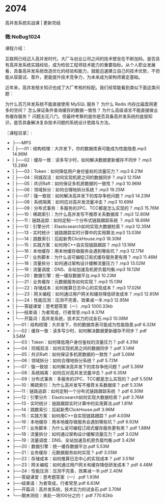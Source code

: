 # 2074
高并发系统实战课 | 更新完结
### 微:NoBug1024 


课程介绍：

互联网已经迈入高并发时代，大厂与创业公司之间的技术壁垒在不断加码。是否具有高并发系统实践经验，成为检验工程师技术能力的重要指标。从个人职业发展看，具备高并发系统改造优化的经验和能力，就能迅速建立自己的技术优势，不但能从容面试、晋升，更能提升技术竞争力，为未来成为架构师奠定基础。

近年来，高并发相关知识也成了大厂考核的标配。我们经常能看到类似下面这类问题：

为什么百万并发系统不能直接使用 MySQL 服务？
为什么 Redis 内存比磁盘用更多的空间？
怎么保证条件查询缓存的数据一致性？
为什么高级语言不能直接做业务缓存服务？
问题五花八门，但最终考察的是你是否具备高并发系统的底层知识，是否具备解决复杂技术问题的系统设计思路与方法。



〖课程目录〗:


- ├──MP3  
- |   ├──01｜结构梳理：大并发下，你的数据库表可能成为性能隐患.mp3  14.96M
- |   ├──02｜缓存一致：读多写少时，如何解决数据更新缓存不同步？.mp3  13.28M
- |   ├──03｜Token：如何降低用户身份鉴权的流量压力？.mp3  8.21M
- |   ├──04｜同城双活：如何实现机房之间的数据同步？.mp3  12.15M
- |   ├──05｜共识Raft：如何保证多机房数据的一致性？.mp3  10.96M
- |   ├──06｜领域拆分：如何合理地拆分系统？.mp3  19.25M
- |   ├──07｜强一致锁：如何解决高并发下的库存争抢问题？.mp3  14.23M
- |   ├──08｜系统隔离：如何应对高并发流量冲击？.mp3  10.69M
- |   ├──09｜分布式事务：多服务的2PC、TCC都是怎么实现的？.mp3  15.76M
- |   ├──10｜稀疏索引：为什么高并发写不推荐关系数据库？.mp3  12.80M
- |   ├──11｜链路追踪：如何定制一个分布式链路跟踪系统 ？.mp3  18.69M
- |   ├──12｜引擎分片：Elasticsearch如何实现大数据检索？.mp3  12.35M
- |   ├──13 - 实时统计：链路跟踪实时计算中的实用算法.mp3  13.03M
- |   ├──14｜跳数索引：后起新秀ClickHouse.mp3  18.30M
- |   ├──15｜实践方案：如何用C++自实现链路跟踪？.mp3  13.16M
- |   ├──16｜本地缓存：用本地缓存做服务会遇到哪些坑？.mp3  12.17M
- |   ├──17｜业务脚本：为什么说可编程订阅式缓存服务更有用？.mp3  11.46M
- |   ├──18｜流量拆分：如何通过架构设计缓解流量压力？.mp3  13.02M
- |   ├──19｜流量调度：DNS、全站加速及机房负载均衡.mp3  16.12M
- |   ├──20｜数据引擎：统一缓存数据平台.mp3  10.23M
- |   ├──21｜业务缓存：元数据服务如何实现？.mp3  15.13M
- |   ├──22｜存储成本：如何推算日志中心的实现成本？.mp3  17.02M
- |   ├──23｜网关编程：如何通过用户网关和缓存降低研发成本？.mp3  12.65M
- |   ├──24｜性能压测：压测不完善，效果减一半.mp3  12.95M
- |   ├──答疑课堂｜思考题答案（一）.mp3  1000.33kb
- |   ├──结束语｜为者常成，行者常至.mp3  8.37M
- |   └──开篇词｜高并发系统，技术实力的试金石.mp3  10.08M
- ├──01｜结构梳理：大并发下，你的数据库表可能成为性能隐患.pdf  6.32M
- ├──02｜缓存一致：读多写少时，如何解决数据更新缓存不同步？.pdf  3.54M
- ├──03｜Token：如何降低用户身份鉴权的流量压力？.pdf  4.31M
- ├──04｜同城双活：如何实现机房之间的数据同步？.pdf  3.14M
- ├──05｜共识Raft：如何保证多机房数据的一致性？.pdf  5.06M
- ├──06｜领域拆分：如何合理地拆分系统？.pdf  5.72M
- ├──07｜强一致锁：如何解决高并发下的库存争抢问题？.pdf  5.36M
- ├──08｜系统隔离：如何应对高并发流量冲击？.pdf  6.35M
- ├──09｜分布式事务：多服务的2PC、TCC都是怎么实现的？.pdf  5.50M
- ├──10｜稀疏索引：为什么高并发写不推荐关系数据库？.pdf  5.33M
- ├──11｜链路追踪：如何定制一个分布式链路跟踪系统 ？.pdf  6.30M
- ├──12｜引擎分片：Elasticsearch如何实现大数据检索？.pdf  3.76M
- ├──13 - 实时统计：链路跟踪实时计算中的实用算法.pdf  1.81M
- ├──14｜跳数索引：后起新秀ClickHouse.pdf  3.96M
- ├──15｜实践方案：如何用C++自实现链路跟踪？.pdf  4.00M
- ├──16｜本地缓存：用本地缓存做服务会遇到哪些坑？.pdf  6.92M
- ├──17｜业务脚本：为什么说可编程订阅式缓存服务更有用？.pdf  1.88M
- ├──18｜流量拆分：如何通过架构设计缓解流量压力？.pdf  3.02M
- ├──19｜流量调度：DNS、全站加速及机房负载均衡.pdf  3.42M
- ├──20｜数据引擎：统一缓存数据平台.pdf  5.53M
- ├──21｜业务缓存：元数据服务如何实现？.pdf  3.05M
- ├──22｜存储成本：如何推算日志中心的实现成本？.pdf  3.51M
- ├──23｜网关编程：如何通过用户网关和缓存降低研发成本？.pdf  4.48M
- ├──24｜性能压测：压测不完善，效果减一半.pdf  2.40M
- ├──答疑课堂｜思考题答案（一）.pdf  1.93M
- ├──结束语｜为者常成，行者常至.pdf  6.83M
- ├──开篇词｜高并发系统，技术实力的试金石.pdf  3.70M
- └──期末测验｜来赴一场100分之约！.pdf  770.62kb
